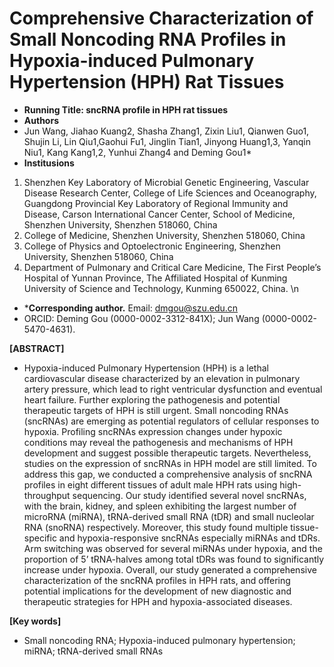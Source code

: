 # Comprehensive Characterization of Small Noncoding RNA Profiles in Hypoxia-induced Pulmonary Hypertension (HPH) Rat Tissues
- **Running Title: sncRNA profile in HPH rat tissues**
- **Authors**
- Jun Wang, Jiahao Kuang2, Shasha Zhang1, Zixin Liu1, Qianwen Guo1, Shujin Li, Lin Qiu1,Gaohui Fu1, Jinglin Tian1, Jinyong Huang1,3, Yanqin Niu1, Kang Kang1,2, Yunhui Zhang4 and Deming Gou1*
- **Institusions**
1. Shenzhen Key Laboratory of Microbial Genetic Engineering, Vascular Disease Research Center, College of Life Sciences and Oceanography, Guangdong Provincial Key Laboratory of Regional Immunity and Disease, Carson International Cancer Center, School of Medicine, Shenzhen University, Shenzhen 518060, China
2. College of Medicine, Shenzhen University, Shenzhen 518060, China
3. College of Physics and Optoelectronic Engineering, Shenzhen University, Shenzhen 518060, China
4. Department of Pulmonary and Critical Care Medicine, The First People’s Hospital of Yunnan Province, The Affiliated Hospital of Kunming University of Science and Technology, Kunming 650022, China. \n
- ***Corresponding author.** Email: dmgou@szu.edu.cn
- ORCID: Deming Gou (0000-0002-3312-841X); Jun Wang (0000-0002-5470-4631).

**[ABSTRACT]**
- Hypoxia-induced Pulmonary Hypertension (HPH) is a lethal cardiovascular disease characterized by an elevation in pulmonary artery pressure, which lead to right ventricular dysfunction and eventual heart failure. Further exploring the pathogenesis and potential therapeutic targets of HPH is still urgent. Small noncoding RNAs (sncRNAs) are emerging as potential regulators of cellular responses to hypoxia. Profiling sncRNAs expression changes under hypoxic conditions may reveal the pathogenesis and mechanisms of HPH development and suggest possible therapeutic targets. Nevertheless, studies on the expression of sncRNAs in HPH model are still limited. To address this gap, we conducted a comprehensive analysis of sncRNA profiles in eight different tissues of adult male HPH rats using high-throughput sequencing. Our study identified several novel sncRNAs, with the brain, kidney, and spleen exhibiting the largest number of microRNA (miRNA), tRNA-derived small RNA (tDR) and small nucleolar RNA (snoRNA) respectively. Moreover, this study found multiple tissue-specific and hypoxia-responsive sncRNAs especially miRNAs and tDRs. Arm switching was observed for several miRNAs under hypoxia, and the proportion of 5’ tRNA-halves among total tDRs was found to significantly increase under hypoxia. Overall, our study generated a comprehensive characterization of the sncRNA profiles in HPH rats, and offering potential implications for the development of new diagnostic and therapeutic strategies for HPH and hypoxia-associated diseases.

**[Key words]**
- Small noncoding RNA; Hypoxia-induced pulmonary hypertension; miRNA; tRNA-derived small RNAs


